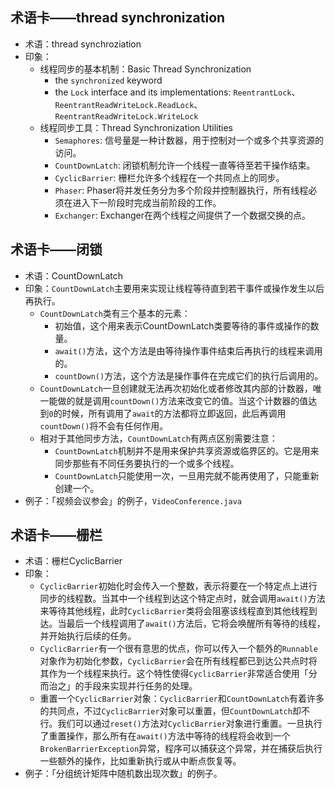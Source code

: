 
## 术语卡——thread synchronization
- 术语：thread synchroziation
- 印象：
	- 线程同步的基本机制：Basic Thread Synchronization
		- the `synchronized` keyword
		- the `Lock` interface and its implementations: `ReentrantLock`、`ReentrantReadWriteLock.ReadLock`、`ReentrantReadWriteLock.WriteLock`
	- 线程同步工具：Thread Synchronization Utilities
		- `Semaphores`: 信号量是一种计数器，用于控制对一个或多个共享资源的访问。
		- `CountDownLatch`: 闭锁机制允许一个线程一直等待至若干操作结束。
		- `CyclicBarrier`: 栅栏允许多个线程在一个共同点上的同步。
		- `Phaser`: Phaser将并发任务分为多个阶段并控制器执行，所有线程必须在进入下一阶段时完成当前阶段的工作。
		- `Exchanger`: Exchanger在两个线程之间提供了一个数据交换的点。


## 术语卡——闭锁
- 术语：CountDownLatch
- 印象：`CountDownLatch`主要用来实现让线程等待直到若干事件或操作发生以后再执行。
	- `CountDownLatch`类有三个基本的元素：
		- 初始值，这个用来表示CountDownLatch类要等待的事件或操作的数量。
		- `await()`方法，这个方法是由等待操作事件结束后再执行的线程来调用的。
		- `countDown()`方法，这个方法是操作事件在完成它们的执行后调用的。
	- `CountDownLatch`一旦创建就无法再次初始化或者修改其内部的计数器，唯一能做的就是调用`countDown()`方法来改变它的值。当这个计数器的值达到`0`的时候，所有调用了`await`的方法都将立即返回，此后再调用`countDown()`将不会有任何作用。
	- 相对于其他同步方法，`CountDownLatch`有两点区别需要注意：
		- `CountDownLatch`机制并不是用来保护共享资源或临界区的。它是用来同步那些有不同任务要执行的一个或多个线程。
		- `CountDownLatch`只能使用一次，一旦用完就不能再使用了，只能重新创建一个。
- 例子：「视频会议参会」的例子，`VideoConference.java`

## 术语卡——栅栏
- 术语：栅栏CyclicBarrier
- 印象：
	- `CyclicBarrier`初始化时会传入一个整数，表示将要在一个特定点上进行同步的线程数。当其中一个线程到达这个特定点时，就会调用`await()`方法来等待其他线程，此时`CyclicBarrier`类将会阻塞该线程直到其他线程到达。当最后一个线程调用了`await()`方法后，它将会唤醒所有等待的线程，并开始执行后续的任务。
	- `CyclicBarrier`有一个很有意思的优点，你可以传入一个额外的`Runnable`对象作为初始化参数，`CyclicBarrier`会在所有线程都已到达公共点时将其作为一个线程来执行。这个特性使得`CyclicBarrier`非常适合使用「分而治之」的手段来实现并行任务的处理。
	- 重置一个`CyclicBarrier`对象：`CyclicBarrier`和`CountDownLatch`有着许多的共同点，不过`CyclicBarrier`对象可以重置，但`CountDownLatch`却不行。我们可以通过`reset()`方法对`CyclicBarrier`对象进行重置。一旦执行了重置操作，那么所有在`await()`方法中等待的线程将会收到一个`BrokenBarrierException`异常，程序可以捕获这个异常，并在捕获后执行一些额外的操作，比如重新执行或从中断点恢复等。
- 例子：「分组统计矩阵中随机数出现次数」的例子。